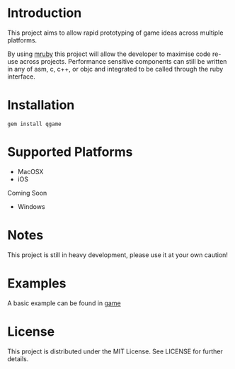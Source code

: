 # Introduction

This project aims to allow rapid prototyping of game ideas across multiple platforms.

By using [mruby](https://github.com/mruby/mruby/) this project will allow the developer to maximise code re-use across projects.
Performance sensitive components can still be written in any of asm, c, c++, or objc and integrated to be called through the ruby interface.

# Installation

    gem install qgame

# Supported Platforms

* MacOSX
* iOS

Coming Soon

* Windows

# Notes

This project is still in heavy development, please use it at your own caution!

# Examples

A basic example can be found in [game](https://github.com/Archytaus/qgame/tree/master/game)

# License

This project is distributed under the MIT License. See LICENSE for further details.
